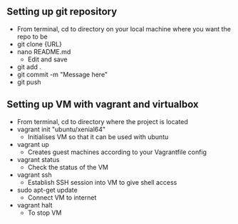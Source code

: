 ## Setting up git repository

- From terminal, cd to directory on your local machine where you want the repo to be
- git clone {URL}
- nano README.md
  - Edit and save
- git add .
- git commit -m "Message here"
- git push

## Setting up VM with vagrant and virtualbox

- From terminal, cd to directory where the project is located
- vagrant init "ubuntu/xenial64"
  - Initialises VM so that it can be used with ubuntu
- vagrant up
  - Creates guest machines according to your Vagrantfile config
- vagrant status
  - Check the status of the VM
- vagrant ssh
  - Establish SSH session into VM to give shell access
- sudo apt-get update
  - Connect VM to internet
- vagrant halt
  - To stop VM

